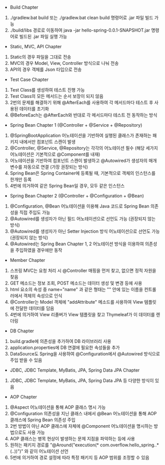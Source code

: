 - Build Chapter
1. ./gradlew.bat build 또는 ./gradlew.bat clean build 명령어로 .jar 파일 빌드 가능
2. ./build/libs 경로로 이동하여 java -jar hello-spring-0.0.1-SNAPSHOT.jar 명령어로 빌드된 .jar 파일 실행 가능

- Static, MVC, API Chapter
1. Static의 경우 파일을 그대로 전송
2. MVC의 경우 Model, View, Controller 방식으로 나눠 전송
3. API의 경우 객체를 Json 타입으로 전송

- Test Case Chapter
1. Test Class를 생성하여 테스트 진행 가능
2. Test Class의 모든 메서드는 순서 보장이 되지 않음
3. 2번의 문제를 해결하기 위해 @AfterEach를 사용하여 각 메서드마다 테스트 후 사용된 데이터를 초기화
4. @BeforeEach는 @AfterEach와 반대로 각 메서드마다 테스트 전 동작하는 방식

- Spring Bean Chapter 1 (@Controller + @Service + @Repository)
1. @SpringBootApplication 어노테이션을 기반하여 실행된 클래스가 존재하는 패키지 내에서만 컴포넌트 스캔이 발생
2. @Controller, @Service, @Repository는 각각의 어노테이션 필수 (해당 세가지 어노테이션은 기본적으로 @Component를 내재)
3. 어노테이션을 기반하여 컴포넌트 스캔이 발생하고 @Autowired가 생성자의 매개변수를 자동으로 연결 (가장 권장되는 방식)
4. Spring Bean은 Spring Container에 등록될 때, 기본적으로 객체의 인스턴스를 한개만 등록
5. 4번에 의거하여 같은 Spring Bean일 경우, 모두 같은 인스턴스

- Spring Bean Chapter 2 (@Controller + @Configuration + @Bean)
1. @Configuration, @Bean 어노테이션을 이용해 Java 코드로 Spring Bean 의존성을 직접 주입도 가능
2. @Autowired를 생성자가 아닌 필드 어노테이션으로 선언도 가능 (권장되지 않는 방식)
3. @Autowired를 생성자가 아닌 Setter Injection 방식 어노테이션으로 선언도 가능 (권장되지 않는 방식)
4. @Autowired는 Spring Bean Chapter 1, 2 어노테이션 방식을 이용하여 의존성을 주입하였을 경우에만 동작

- Member Chapter
1. 스프링 MVC는 요청 처리 시 @Controller 매핑을 먼저 찾고, 없으면 정적 자원을 찾음
2. GET 메소드는 정보 조회, POST 메소드는 데이터 생성 및 변경 등에 사용
3. html 요소의 속성 중 name="name" 과 같은 형태는 "" 안에 있는 이름을 컨트롤러에서 객체의 속성으로 인식
4. @Controller는 Model 객체에 "addAttribute" 메소드를 사용하여 View 템플릿에 전달한 데이터를 담음
5. 4번에 의거하여 View 리졸버가 View 템플릿을 찾고 Thymeleaf가 이 데이터를 렌더링

- DB Chapter
1. build.gradle에 의존성을 추가하여 DB 라이브러리 사용
2. application.properties에 DB 연결에 필요한 속성들을 추가
3. DataSource도 Spring을 사용하여 @Configuration에서 @Autowired 방식으로 주입 받을 수 있음

- JDBC, JDBC Template, MyBatis, JPA, Spring Data JPA Chapter
1. JDBC, JDBC Template, MyBatis, JPA, Spring Data JPA 등 다양한 방식이 있음

- AOP Chapter
1. @Aspect 어노테이션을 통해 AOP 클래스 명시 가능
2. @Configuration 의존성을 지닌 클래스 내에서 @Bean 어노테이션을 통해 AOP 클래스에 Spring Bean 의존성 주입
3. 2번 방법이 아닌 AOP 클래스에 자체에 @Component 어노테이션을 명시하는 방법으로도 사용 가능
4. AOP 클래스는 병목 현상이 발생하는 문제 지점을 파악하는 등에 사용
5. 원하는 패키지 경로를 "@Around("execution(* com.overflow.hello_spring..*(..))")" 와 같이 어노테이션 선언
6. 5번에 의거하여 경로 설정에 따라 특정 패키지 등 AOP 범위를 조정할 수 있음